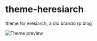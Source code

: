 # theme-heresiarch
theme for eresiarch, a dio brando rp blog

![Theme preview](https://64.media.tumblr.com/c581a359c39d5c8a4cba5a5492598157/99b6d2af8310e38e-c6/s2048x3072/160327d3732f87db9c23ea34e46bc92d3850ac11.png)

